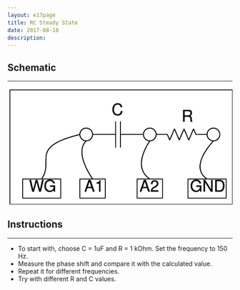```yaml
---
layout: e17page
title: RC Steady State
date: 2017-08-18
description: 
---
```


## Schematic
___	
![](images/schematics/RCsteadystate.png)

## Instructions
___

- To start with, choose C = 1uF and R = 1 kOhm. Set the frequency to 150 Hz. 
- Measure the phase shift and compare it with the calculated value.
- Repeat it for different frequencies. 
- Try with different R and C values.
